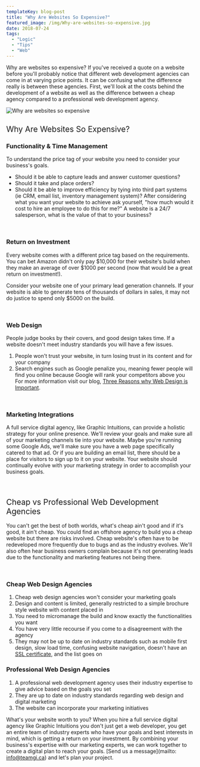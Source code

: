 ```yaml
---
templateKey: blog-post
title: "Why Are Websites So Expensive?"
featured_image: /img/Why-are-websites-so-expensive.jpg
date: 2018-07-24
tags:
  - "Logic"
  - "Tips"
  - "Web"
---
```


<span style="font-weight: 400;">Why are websites so expensive? If you've received a quote on a website before you'll probably notice that different web development agencies can come in at varying price points. It can be confusing what the difference really is between these agencies. First, we'll look at the costs behind the development of a website as well as the difference between a cheap agency compared to a professional web development agency.</span>

![Why are websites so expensive](/img/Why-are-websites-so-expensive.jpg)

## <span style="font-weight: 400;">Why Are Websites So Expensive?</span>

### Functionality & Time Management

<span style="font-weight: 400;">To understand the price tag of your website you need to consider your business's goals.</span>

*   <span style="font-weight: 400;">Should it be able to capture leads and answer customer questions? </span>
*   <span style="font-weight: 400;">Should it take and place orders?</span>
*   <span style="font-weight: 400;">Should it be able to improve efficiency by tying into third part systems (ie CRM, email list, inventory management system)? </span>
<span style="font-weight: 400;">After considering what you want your website to achieve ask yourself, "how much would it cost to hire an employee to do this for me?" A website is a 24/7 salesperson, what is the value of that to your business? </span>

&nbsp;

### Return on Investment

<span style="font-weight: 400;">Every website comes with a different price tag based on the requirements. You can bet Amazon didn't only pay $10,000 for their website's build when they make an average of over $1000 per second (now that would be a great return on investment!). </span>

<span style="font-weight: 400;">Consider your website one of your primary lead generation channels. If your website is able to generate tens of thousands of dollars in sales, it may not do justice to spend only $5000 on the build.</span>

&nbsp;

### Web Design

<span style="font-weight: 400;">People judge books by their covers, and good design takes time. If a website doesn't meet industry standards you will have a few issues.</span>

1.  <span style="font-weight: 400;">People won't trust your website, in turn losing trust in its content and for your company</span>
2.  <span style="font-weight: 400;">Search engines such as Google penalize you, meaning fewer people will find you online because Google will rank your competitors above you</span>
<span style="font-weight: 400;">For more information visit our blog, </span>[<span style="font-weight: 400;">Three Reasons why Web Design is Important</span>](https://graphicintuitions.com/whats-brewin/three-reasons-why-web-design-is-important/)<span style="font-weight: 400;">.</span>

&nbsp;

### Marketing Integrations

<span style="font-weight: 400;">A full service digital agency, like Graphic Intuitions, can provide a holistic strategy for your online presence. We'll review your goals and make sure all of your marketing channels tie into your website. Maybe you're running some Google Ads, we'll make sure you have a web page specifically catered to that ad. Or if you are building an email list, there should be a place for visitors to sign up to it on your website. Your website should continually evolve with your marketing strategy in order to accomplish your business goals.</span>

&nbsp;

## <span style="font-weight: 400;">Cheap vs Professional Web Development Agencies</span>

<span style="font-weight: 400;">You can't get the best of both worlds, what's cheap ain't good and if it's good, it ain't cheap. You could find an offshore agency to build you a cheap website but there are risks involved. Cheap website's often have to be redeveloped more frequently due to bugs and as the industry evolves. We'll also often hear business owners complain because it's not generating leads due to the functionality and marketing features not being there. </span>

&nbsp;

### Cheap Web Design Agencies

1.  <span style="font-weight: 400;">Cheap web design agencies won't consider your marketing goals</span>
2.  <span style="font-weight: 400;">Design and content is limited, generally restricted to a simple brochure style website with content placed in </span>
3.  <span style="font-weight: 400;">You need to micromanage the build and know exactly the functionalities you want</span>
4.  <span style="font-weight: 400;">You have very little recourse if you come to a disagreement with the agency</span>
5.  <span style="font-weight: 400;">They may not be up to date on industry standards such as mobile first design, slow load time, confusing website navigation, doesn't have an </span>[<span style="font-weight: 400;">SSL certificate</span>](https://graphicintuitions.com/whats-brewin/http-website-not-secure-chrome/)<span style="font-weight: 400;">, and the list goes on</span>
&nbsp;

### Professional Web Design Agencies

1.  <span style="font-weight: 400;">A professional web development agency uses their industry expertise to give advice based on the goals you set</span>
2.  <span style="font-weight: 400;">They are up to date on industry standards regarding web design and digital marketing</span>
3.  <span style="font-weight: 400;">The website can incorporate your marketing initiatives </span>
&nbsp;

<span style="font-weight: 400;">What's your website worth to you? When you hire a full service digital agency like Graphic Intuitions you don't just get a web developer, you get an entire team of industry experts who have your goals and best interests in mind, which is getting a return on your investment. By combining your business's expertise with our marketing experts, we can work together to create a digital plan to reach your goals. </span>[<span style="font-weight: 400;">Send us a message</span>](mailto: info@teamgi.ca)<span style="font-weight: 400;"> and let's plan your project.</span>